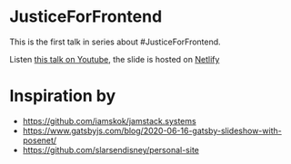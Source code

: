 # JusticeForFrontend

This is the first talk in series about #JusticeForFrontend.

Listen [this talk on Youtube](https://youtu.be/e7sJPVSPzf0), the slide is hosted on [Netlify](https://justiceforfrontend.netlify.app/#0)

# Inspiration by

- https://github.com/iamskok/jamstack.systems
- https://www.gatsbyjs.com/blog/2020-06-16-gatsby-slideshow-with-posenet/
- https://github.com/slarsendisney/personal-site
